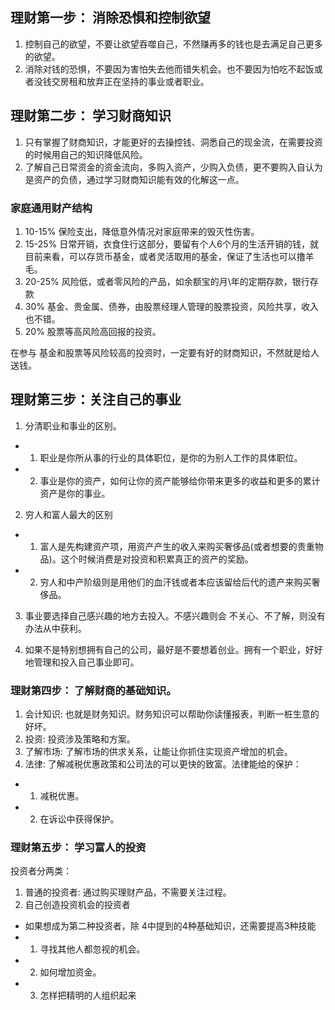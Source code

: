 ## 理财第一步： 消除恐惧和控制欲望

1. 控制自己的欲望，不要让欲望吞噬自己，不然赚再多的钱也是去满足自己更多的欲望。
2. 消除对钱的恐惧，不要因为害怕失去他而错失机会。也不要因为怕吃不起饭或者没钱交房租和放弃正在坚持的事业或者职业。

## 理财第二步： 学习财商知识

1. 只有掌握了财商知识，才能更好的去操控钱、洞悉自己的现金流，在需要投资的时候用自己的知识降低风险。
2. 了解自己日常资金的资金流向，多购入资产，少购入负债，更不要购入自认为是资产的负债，通过学习财商知识能有效的化解这一点。

###  家庭通用财产结构

1. 10-15% 保险支出，降低意外情况对家庭带来的毁灭性伤害。
2. 15-25% 日常开销，衣食住行这部分，要留有个人6个月的生活开销的钱，就目前来看，可以存货币基金，或者灵活取用的基金，保证了生活也可以撸羊毛。
3. 20-25% 风险低，或者零风险的产品，如余额宝的月\年的定期存款，银行存款
4. 30%    基金、贵金属、债券，由股票经理人管理的股票投资，风险共享，收入也不错。
5. 20%    股票等高风险高回报的投资。

在参与 基金和股票等风险较高的投资时，一定要有好的财商知识，不然就是给人送钱。

## 理财第三步：关注自己的事业

1. 分清职业和事业的区别。
  - 1. 职业是你所从事的行业的具体职位，是你的为别人工作的具体职位。
  - 2. 事业是你的资产，如何让你的资产能够给你带来更多的收益和更多的累计资产是你的事业。

2. 穷人和富人最大的区别
  - 1. 富人是先构建资产项，用资产产生的收入来购买奢侈品(或者想要的贵重物品)。这个时候消费是对投资和积累真正的资产的奖励。
  - 2. 穷人和中产阶级则是用他们的血汗钱或者本应该留给后代的遗产来购买奢侈品。

3. 事业要选择自己感兴趣的地方去投入。不感兴趣则会 不关心、不了解，则没有办法从中获利。

4. 如果不是特别想拥有自己的公司，最好是不要想着创业。拥有一个职业，好好地管理和投入自己事业即可。

### 理财第四步： 了解财商的基础知识。

1. 会计知识: 也就是财务知识。财务知识可以帮助你读懂报表，判断一桩生意的好坏。
2. 投资: 投资涉及策略和方案。
3. 了解市场: 了解市场的供求关系，让能让你抓住实现资产增加的机会。
4. 法律: 了解减税优惠政策和公司法的可以更快的致富。法律能给的保护：
- 1. 减税优惠。
- 2. 在诉讼中获得保护。

### 理财第五步： 学习富人的投资

投资者分两类：
1. 普通的投资者: 通过购买理财产品，不需要关注过程。
2. 自己创造投资机会的投资者
- 如果想成为第二种投资者，除 4中提到的4种基础知识，还需要提高3种技能
- 1. 寻找其他人都忽视的机会。
- 2. 如何增加资金。
- 3. 怎样把精明的人组织起来